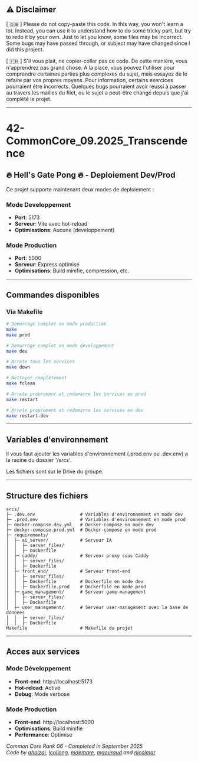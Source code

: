 ## :warning: Disclaimer

[ :uk: ] Please do not copy-paste this code. In this way, you won't learn a lot. Instead, you can use it to understand how to do some tricky part, but try to redo it by your own.
Just to let you know, some files may be incorrect. Some bugs may have passed through, or subject may have changed since I did this project.

[ :fr: ] S'il vous plait, ne copier-coller pas ce code. De cette manière, vous n'apprendrez pas grand chose. A la place, vous pouvez l'utiliser pour comprendre certaines parties plus complexes du sujet, mais essayez de le refaire par vos propres moyens.
Pour information, certains exercices pourraient être incorrects. Quelques bugs pourraient avoir réussi à passer au travers les mailles du filet, ou le sujet a peut-être changé depuis que j'ai complété le projet.

---
# 42-CommonCore_09.2025_Transcendence

## :fire: Hell's Gate Pong :fire: - Deploiement Dev/Prod

Ce projet supporte maintenant deux modes de deploiement :

### Mode Developpement
- **Port**: 5173
- **Serveur**: Vite avec hot-reload
- **Optimisations**: Aucune (developpement)

### Mode Production
- **Port**: 5000
- **Serveur**: Express optimisé
- **Optimisations**: Build minifie, compression, etc.

---

## Commandes disponibles

### Via Makefile
```bash
# Demarrage complet en mode production
make
make prod

# Demarrage complet en mode developpement
make dev

# Arrete tous les services
make down

# Nettoyer complètement
make fclean

# Arrete proprement et redemarre les services en prod
make restart

# Arrete proprement et redemarre les services en dev
make restart-dev
```

---

## Variables d'environnement

Il vous faut ajouter les variables d'environnement (.prod.env ou .dev.env) a la racine du dossier '/srcs'.

Les fichiers sont sur le Drive du groupe.

---

## Structure des fichiers

```
srcs/
├─ .dev.env					# Variables d'environnement en mode dev
├─ .prod.env				# Variables d'environnement en mode prod
├─ docker-compose.dev.yml	# Docker-compose en mode dev
├─ docker-compose.prod.yml	# Docker-compose en mode prod
├─ requirements/
│  ├─ ai_server/			# Serveur IA
│  │  ├─ server_files/
│  │  ├─ Dockerfile
│  ├─ caddy/				# Serveur proxy sous Caddy
│  │  ├─ server_files/
│  │  ├─ Dockerfile
│  ├─ front_end/			# Serveur front-end
│  │  ├─ server_files/
│  │  ├─ Dockerfile			# Dockerfile en mode dev
│  │  ├─ Dockerfile.prod	# Dockerfile en mode prod
│  ├─ game_management/		# Serveur game-management
│  │  ├─ server_files/
│  │  ├─ Dockerfile
│  ├─ user_management/		# Serveur user-management avec la base de donnees
│  │  ├─ server_files/
│  │  ├─ Dockerfile
Makefile					# Makefile du projet
```

---

## Acces aux services

### Mode Développement
- **Front-end**: http://localhost:5173
- **Hot-reload**: Activé
- **Debug**: Mode verbose

### Mode Production
- **Front-end**: http://localhost:5000
- **Optimisations**: Build minifie
- **Performance**: Optimise

_Common Core Rank 06 - Completed in September 2025_  
_Code by [ahoizai](https://github.com/axelhoizai), [lcollong](https://github.com/louisecollonge), [mdemare](https://github.com/KaliStudio), [mgouraud](https://github.com/MaximeJC) and [nicolmar](https://github.com/Nico-Mar42)_
